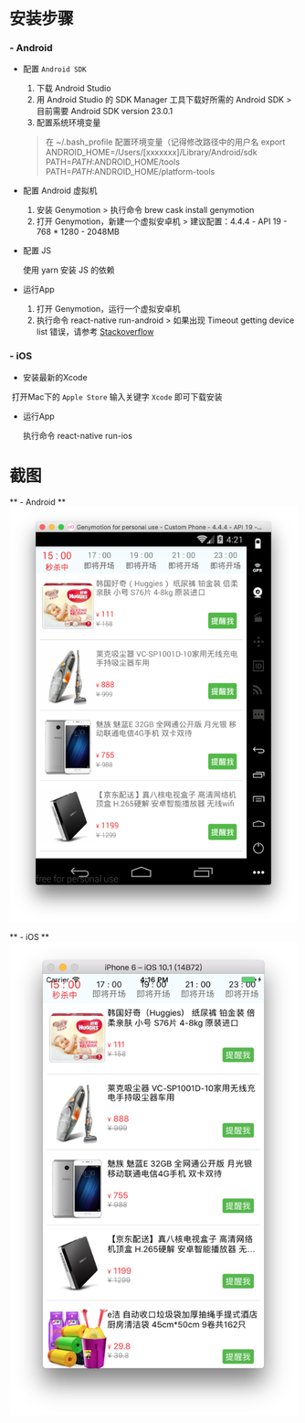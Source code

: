 # 安装步骤
### - Android
* 配置 `Android SDK`
  1. 下载 Android Studio
  2. 用 Android Studio 的 SDK Manager 工具下载好所需的 Android SDK > 目前需要 Android SDK version 23.0.1
  3. 配置系统环境变量
    > 在 ~/.bash_profile 配置环境变量（记得修改路径中的用户名
    > export ANDROID_HOME=/Users/[xxxxxxx]/Library/Android/sdk  
    > PATH=$PATH:$ANDROID_HOME/tools  
    > PATH=$PATH:$ANDROID_HOME/platform-tools
    
* 配置 Android 虚拟机 
  1. 安装 Genymotion > 执行命令 brew cask install genymotion 
  2. 打开 Genymotion，新建一个虚拟安卓机 > 建议配置：4.4.4 - API 19 - 768 * 1280 - 2048MB

* 配置 JS   

  使用 yarn 安装 JS 的依赖

* 运行App 
  1. 打开 Genymotion，运行一个虚拟安卓机 
  2. 执行命令 react-native run-android > 如果出现 Timeout getting device list 错误，请参考 [Stackoverflow](http://stackoverflow.com/a/37932527/3828891)

### - iOS  
* 安装最新的Xcode  

  打开Mac下的 `Apple Store` 输入关键字 `Xcode` 即可下载安装 
  
* 运行App    

  执行命令 react-native run-ios


# 截图 
** - Android ** 
![Android](https://github.com/Calvin92/React-Native-Demo/blob/master/screenshot/Android.png)

** - iOS **
![iOS](https://github.com/Calvin92/React-Native-Demo/blob/master/screenshot/iOS.png)
